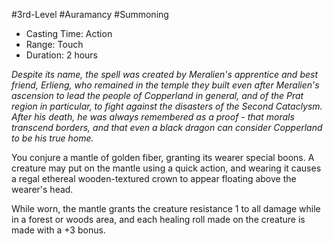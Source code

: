 #3rd-Level #Auramancy #Summoning
 
- Casting Time: Action
- Range: Touch
- Duration: 2 hours
 
_Despite its name, the spell was created by Meralien's apprentice and best friend, Erlieng, who remained in the temple they built even after Meralien's ascension to lead the people of Copperland in general, and of the Prat region in particular, to fight against the disasters of the Second Cataclysm. After his death, he was always remembered as a proof - that morals transcend borders, and that even a black dragon can consider Copperland to be his true home._
 
You conjure a mantle of golden fiber, granting its wearer special boons. A creature may put on the mantle using a quick action, and wearing it causes a regal ethereal wooden-textured crown to appear floating above the wearer's head.  

While worn, the mantle grants the creature resistance 1 to all damage while in a forest or woods area, and each healing roll made on the creature is made with a +3 bonus.